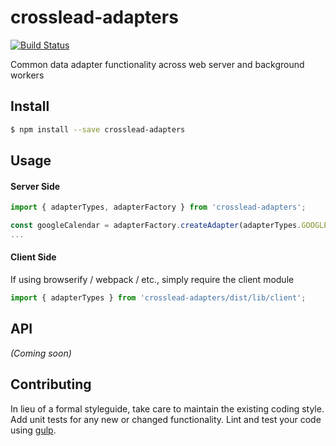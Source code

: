 # crosslead-adapters

[![Build Status](https://travis-ci.org/CrossLead/crosslead-adapters.svg?branch=master)](https://travis-ci.org/CrossLead/crosslead-adapters)

Common data adapter functionality across web server and background workers

## Install

```bash
$ npm install --save crosslead-adapters
```

## Usage

#### Server Side

```javascript
import { adapterTypes, adapterFactory } from 'crosslead-adapters';

const googleCalendar = adapterFactory.createAdapter(adapterTypes.GOOGLE_CALENDAR);
...
```

#### Client Side

If using browserify / webpack / etc., simply require the client module
```javascript
import { adapterTypes } from 'crosslead-adapters/dist/lib/client';
```

## API

_(Coming soon)_


## Contributing

In lieu of a formal styleguide, take care to maintain the existing coding style. Add unit tests for any new or changed functionality. Lint and test your code using [gulp](http://gulpjs.com/).

